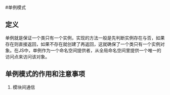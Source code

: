 #单例模式
## 定义
单例就是保证一个类只有一个实例，实现的方法一般是先判断实例存在与否，如果存在则直接返回，如果不存在就创建了再返回，这就确保了一个类只有一个实例对象。在JS中，单例作为一个命名空间提供者，从全局命名空间里提供一个唯一的访问点来访问该对象。

## 单例模式的作用和注意事项

1. 模块间通信